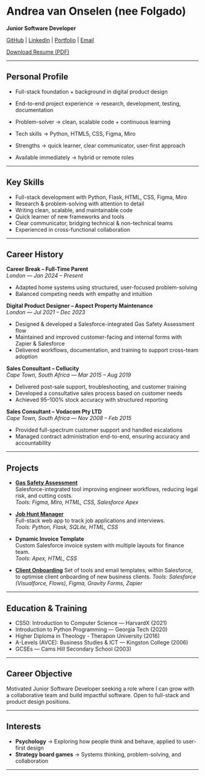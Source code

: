 # Andrea van Onselen (nee Folgado)

**Junior Software Developer**  

[GitHub](https://github.com/CardinisCode) | [LinkedIn](https://www.linkedin.com/in/acfolgado/) | [Portfolio](https://www.andreafolgado.com/) | [Email](mailto:andrea.vanonselen@icloud.com)  

[Download Resume (PDF)](Resume_AndreavanOnselen.pdf)

---

## Personal Profile

- Full-stack foundation + background in digital product design

- End-to-end project experience → research, development, testing, documentation

- Problem-solver → clean, scalable code + continuous learning

- Tech skills → Python, HTML5, CSS, Figma, Miro

- Strengths → quick learner, clear communicator, user-first approach

- Available immediately → hybrid or remote roles

---

## Key Skills

- Full-stack development with Python, Flask, HTML, CSS, Figma, Miro  
- Research & problem-solving with attention to detail  
- Writing clean, scalable, and maintainable code  
- Quick learner of new frameworks and tools  
- Clear communicator, bridging technical & non-technical teams  
- Experienced in cross-functional collaboration  

---

## Career History

**Career Break – Full-Time Parent**  
*London — Jan 2024 – Present*  
- Adapted home systems using structured, user-focused problem-solving  
- Balanced competing needs with empathy and intuition  

**Digital Product Designer – Aspect Property Maintenance**  
*London — Jul 2021 – Dec 2023*  
- Designed & developed a Salesforce-integrated Gas Safety Assessment flow  
- Maintained and improved customer-facing and internal forms with Zapier & Salesforce  
- Delivered workflows, documentation, and training to support cross-team adoption  

**Sales Consultant – Cellucity**  
*Cape Town, South Africa — Mar 2015 – Aug 2019*  
- Delivered post-sale support, troubleshooting, and customer training  
- Developed a consultative sales process based on customer needs  
- Achieved 95–100% stock accuracy with structured reporting  

**Sales Consultant – Vodacom Pty LTD**  
*Cape Town, South Africa — Nov 2008 – Feb 2015*  
- Provided full-spectrum customer support and handled escalations  
- Managed contract administration end-to-end, ensuring accuracy and accountability  

---

## Projects

- **[Gas Safety Assessment](https://www.andreafolgado.com/gas-safety-assessment.html)**  
  Salesforce-integrated tool improving engineer workflows, reducing legal risk, and cutting costs.  
  *Tools: Figma, Miro, HTML, CSS, Salesforce Apex*  

- **[Job Hunt Manager](https://www.andreafolgado.com/job-hunt-manager.html)**  
  Full-stack web app to track job applications and interviews.  
  *Tools: Python, Flask, SQLite, HTML, CSS*  

- **Dynamic Invoice Template**  
  Custom Salesforce invoice system with multiple layouts for finance team.  
  *Tools: Apex, HTML, CSS*  

- **[Client Onboarding](https://www.andreafolgado.com/client-onboarding.html)**
  Set of tools and email templates, within Salesforce, to optimise client onboarding of new business clients.
  *Tools: Salesforce (Visualforce, Flows), Figma, Gravity Forms, Zapier* 

---

## Education & Training

- CS50: Introduction to Computer Science — HarvardX (2021)  
- Introduction to Python Programming — Georgia Tech (2020) 
- Higher Diploma in Theology - Therapon University (2016) 
- A-Levels (AVCE): Business Studies & ICT — Kingston College (2006)  
- GCSEs — Cams Hill Secondary School (2003)  

---

## Career Objective

Motivated Junior Software Developer seeking a role where I can grow with a collaborative team and build impactful software. Open to full-stack and product design positions.  

---

## Interests

- **Psychology** → Exploring how people think and behave, applied to user-first design  
- **Strategy board games** → Systems thinking, problem-solving, and collaboration  

---

